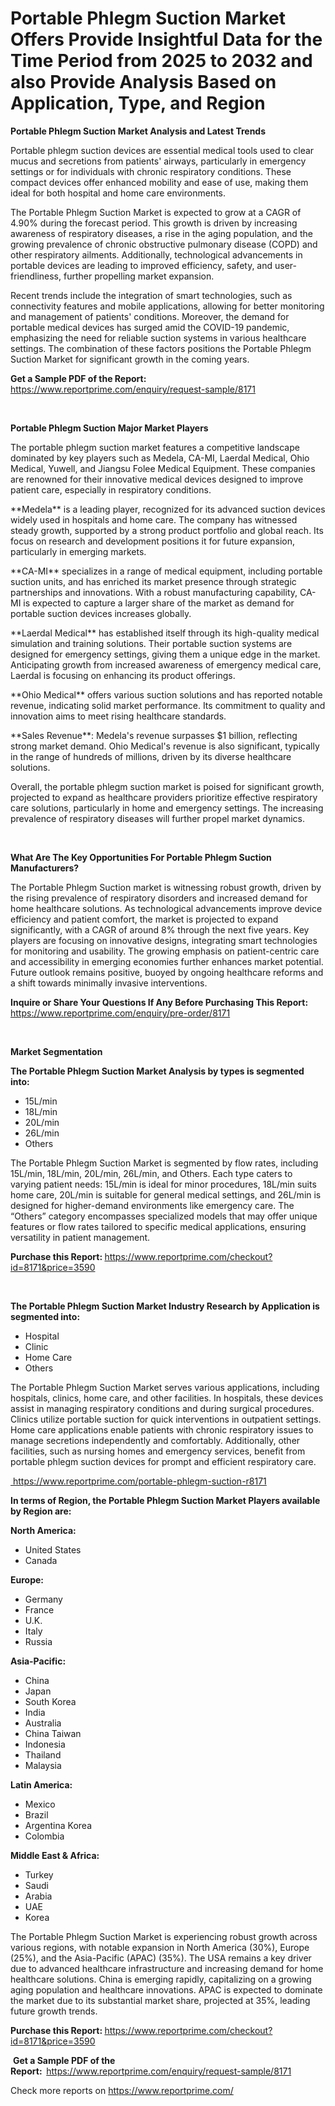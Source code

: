 <p><h1>Portable Phlegm Suction Market Offers Provide Insightful Data for the Time Period from 2025 to 2032 and also Provide Analysis Based on Application, Type, and Region</h1></p><p><strong>Portable Phlegm Suction Market Analysis and Latest Trends</strong></p>
<p><p>Portable phlegm suction devices are essential medical tools used to clear mucus and secretions from patients' airways, particularly in emergency settings or for individuals with chronic respiratory conditions. These compact devices offer enhanced mobility and ease of use, making them ideal for both hospital and home care environments.</p><p>The Portable Phlegm Suction Market is expected to grow at a CAGR of 4.90% during the forecast period. This growth is driven by increasing awareness of respiratory diseases, a rise in the aging population, and the growing prevalence of chronic obstructive pulmonary disease (COPD) and other respiratory ailments. Additionally, technological advancements in portable devices are leading to improved efficiency, safety, and user-friendliness, further propelling market expansion.</p><p>Recent trends include the integration of smart technologies, such as connectivity features and mobile applications, allowing for better monitoring and management of patients' conditions. Moreover, the demand for portable medical devices has surged amid the COVID-19 pandemic, emphasizing the need for reliable suction systems in various healthcare settings. The combination of these factors positions the Portable Phlegm Suction Market for significant growth in the coming years.</p></p>
<p><strong>Get a Sample PDF of the Report:&nbsp;</strong> <a href="https://www.reportprime.com/enquiry/request-sample/8171?utm_campaign=3265&utm_medium=2&utm_source=Github&utm_content=ia&utm_term=19032025&utm_id=portable-phlegm-suction">https://www.reportprime.com/enquiry/request-sample/8171</a></p>
<p>&nbsp;</p>
<p><strong>Portable Phlegm Suction Major Market Players</strong></p>
<p><p>The portable phlegm suction market features a competitive landscape dominated by key players such as Medela, CA-MI, Laerdal Medical, Ohio Medical, Yuwell, and Jiangsu Folee Medical Equipment. These companies are renowned for their innovative medical devices designed to improve patient care, especially in respiratory conditions.</p><p>**Medela** is a leading player, recognized for its advanced suction devices widely used in hospitals and home care. The company has witnessed steady growth, supported by a strong product portfolio and global reach. Its focus on research and development positions it for future expansion, particularly in emerging markets.</p><p>**CA-MI** specializes in a range of medical equipment, including portable suction units, and has enriched its market presence through strategic partnerships and innovations. With a robust manufacturing capability, CA-MI is expected to capture a larger share of the market as demand for portable suction devices increases globally.</p><p>**Laerdal Medical** has established itself through its high-quality medical simulation and training solutions. Their portable suction systems are designed for emergency settings, giving them a unique edge in the market. Anticipating growth from increased awareness of emergency medical care, Laerdal is focusing on enhancing its product offerings.</p><p>**Ohio Medical** offers various suction solutions and has reported notable revenue, indicating solid market performance. Its commitment to quality and innovation aims to meet rising healthcare standards.</p><p>**Sales Revenue**: Medela's revenue surpasses $1 billion, reflecting strong market demand. Ohio Medical's revenue is also significant, typically in the range of hundreds of millions, driven by its diverse healthcare solutions.</p><p>Overall, the portable phlegm suction market is poised for significant growth, projected to expand as healthcare providers prioritize effective respiratory care solutions, particularly in home and emergency settings. The increasing prevalence of respiratory diseases will further propel market dynamics.</p></p>
<p>&nbsp;</p>
<p><strong>What Are The Key Opportunities For Portable Phlegm Suction Manufacturers?</strong></p>
<p><p>The Portable Phlegm Suction market is witnessing robust growth, driven by the rising prevalence of respiratory disorders and increased demand for home healthcare solutions. As technological advancements improve device efficiency and patient comfort, the market is projected to expand significantly, with a CAGR of around 8% through the next five years. Key players are focusing on innovative designs, integrating smart technologies for monitoring and usability. The growing emphasis on patient-centric care and accessibility in emerging economies further enhances market potential. Future outlook remains positive, buoyed by ongoing healthcare reforms and a shift towards minimally invasive interventions.</p></p>
<p><strong>Inquire or Share Your Questions If Any Before Purchasing This Report:</strong> <a href="https://www.reportprime.com/enquiry/pre-order/8171?utm_campaign=3265&utm_medium=2&utm_source=Github&utm_content=ia&utm_term=19032025&utm_id=portable-phlegm-suction">https://www.reportprime.com/enquiry/pre-order/8171</a></p>
<p>&nbsp;</p>
<p><strong>Market Segmentation</strong></p>
<p><strong>The Portable Phlegm Suction Market Analysis by types is segmented into:</strong></p>
<p><ul><li>15L/min</li><li>18L/min</li><li>20L/min</li><li>26L/min</li><li>Others</li></ul></p>
<p><p>The Portable Phlegm Suction Market is segmented by flow rates, including 15L/min, 18L/min, 20L/min, 26L/min, and Others. Each type caters to varying patient needs: 15L/min is ideal for minor procedures, 18L/min suits home care, 20L/min is suitable for general medical settings, and 26L/min is designed for higher-demand environments like emergency care. The “Others” category encompasses specialized models that may offer unique features or flow rates tailored to specific medical applications, ensuring versatility in patient management.</p></p>
<p><strong>Purchase this Report:&nbsp;</strong><a href="https://www.reportprime.com/checkout?id=8171&price=3590&utm_campaign=3265&utm_medium=2&utm_source=Github&utm_content=ia&utm_term=19032025&utm_id=portable-phlegm-suction">https://www.reportprime.com/checkout?id=8171&price=3590</a></p>
<p>&nbsp;</p>
<p><strong>The Portable Phlegm Suction Market Industry Research by Application is segmented into:</strong></p>
<p><ul><li>Hospital</li><li>Clinic</li><li>Home Care</li><li>Others</li></ul></p>
<p><p>The Portable Phlegm Suction Market serves various applications, including hospitals, clinics, home care, and other facilities. In hospitals, these devices assist in managing respiratory conditions and during surgical procedures. Clinics utilize portable suction for quick interventions in outpatient settings. Home care applications enable patients with chronic respiratory issues to manage secretions independently and comfortably. Additionally, other facilities, such as nursing homes and emergency services, benefit from portable phlegm suction devices for prompt and efficient respiratory care.</p></p>
<p><a href="https://www.reportprime.com/portable-phlegm-suction-r8171?utm_campaign=3265&utm_medium=2&utm_source=Github&utm_content=ia&utm_term=19032025&utm_id=portable-phlegm-suction">&nbsp;https://www.reportprime.com/portable-phlegm-suction-r8171</a></p>
<p><strong>In terms of Region, the Portable Phlegm Suction Market Players available by Region are:</strong></p>
<p>
    <p> <strong> North America: </strong>
        <ul>
            <li>United States</li>
            <li>Canada</li>
        </ul>
        </p> 
    <p> <strong> Europe: </strong>
        <ul>
            <li>Germany</li>
            <li>France</li>
            <li>U.K.</li>
            <li>Italy</li>
            <li>Russia</li>
        </ul>
        </p> 
    <p> <strong> Asia-Pacific: </strong>
        <ul>
            <li>China</li>
            <li>Japan</li>
            <li>South Korea</li>
            <li>India</li>
            <li>Australia</li>
            <li>China Taiwan</li>
            <li>Indonesia</li>
            <li>Thailand</li>
            <li>Malaysia</li>
        </ul>
        </p> 
    <p> <strong> Latin America: </strong>
        <ul>
            <li>Mexico</li>
            <li>Brazil</li>
            <li>Argentina Korea</li>
            <li>Colombia</li>
        </ul>
        </p> 
    <p> <strong> Middle East & Africa: </strong>
        <ul>
            <li>Turkey</li>
            <li>Saudi</li>
            <li>Arabia</li>
            <li>UAE</li>
            <li>Korea</li>
        </ul>
    </p>
    </p>
<p><p>The Portable Phlegm Suction Market is experiencing robust growth across various regions, with notable expansion in North America (30%), Europe (25%), and the Asia-Pacific (APAC) (35%). The USA remains a key driver due to advanced healthcare infrastructure and increasing demand for home healthcare solutions. China is emerging rapidly, capitalizing on a growing aging population and healthcare innovations. APAC is expected to dominate the market due to its substantial market share, projected at 35%, leading future growth trends.</p></p>
<p><strong>Purchase this Report: </strong><a href="https://www.reportprime.com/checkout?id=8171&price=3590&utm_campaign=3265&utm_medium=2&utm_source=Github&utm_content=ia&utm_term=19032025&utm_id=portable-phlegm-suction">https://www.reportprime.com/checkout?id=8171&price=3590</a></p>
<p>&nbsp;<strong>Get a Sample PDF of the Report:&nbsp;&nbsp;</strong><a href="https://www.reportprime.com/enquiry/request-sample/8171?utm_campaign=3265&utm_medium=2&utm_source=Github&utm_content=ia&utm_term=19032025&utm_id=portable-phlegm-suction">https://www.reportprime.com/enquiry/request-sample/8171</a></p>
<p><strong></strong></p>
<p>Check more reports on <a href="https://www.reportprime.com/?utm_campaign=3265&utm_medium=2&utm_source=Github&utm_content=ia&utm_term=19032025&utm_id=portable-phlegm-suction">https://www.reportprime.com/</a></p>